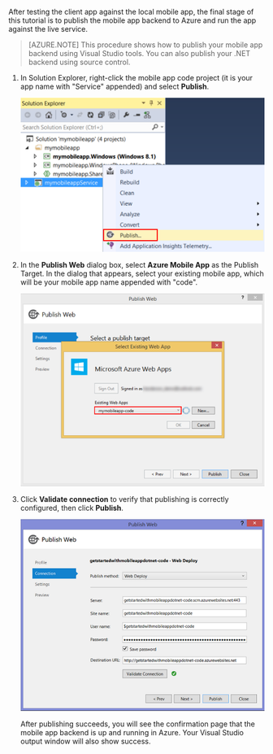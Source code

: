 After testing the client app against the local mobile app, the final stage of this tutorial is to publish the mobile app backend to Azure and run the app against the live service.

> [AZURE.NOTE] This procedure shows how to publish your mobile app backend using Visual Studio tools. You can also publish your .NET backend using source control.

1. In Solution Explorer, right-click the mobile app code project (it is your app name with "Service" appended) and select **Publish**. 

	![Select publish on the app code project](./media/app-service-mobile-dotnet-backend-publish-service-preview/dotnet-project-publish.png)

2. In the **Publish Web** dialog box, select **Azure Mobile App** as the Publish Target. In the dialog that appears, select your existing mobile app, which will be your mobile app name appended with "code".

    ![Select an existing web app to publish to](./media/app-service-mobile-dotnet-backend-publish-service-preview/mobile-quickstart-publish-select-service.png)

3. Click **Validate connection** to verify that publishing is correctly configured, then click **Publish**.

	![Publish settings wizard final page](./media/app-service-mobile-dotnet-backend-publish-service-preview/dotnet-publish-settings.png)

   After publishing succeeds, you will see the confirmation page that the mobile app backend is up and running in Azure. Your Visual Studio output window will also show success.
